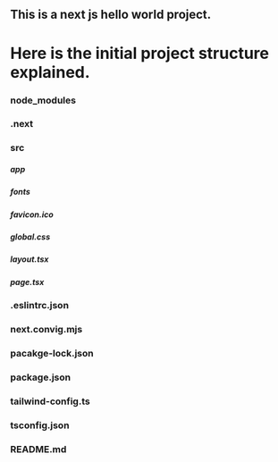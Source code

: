 ## This is a next js hello world project.

# Here is the initial project structure explained.

### node_modules

### .next

### src

##### app

##### fonts

##### favicon.ico

##### global.css

##### layout.tsx

##### page.tsx

### .eslintrc.json

### next.convig.mjs

### pacakge-lock.json

### package.json

### tailwind-config.ts

### tsconfig.json

### README.md
